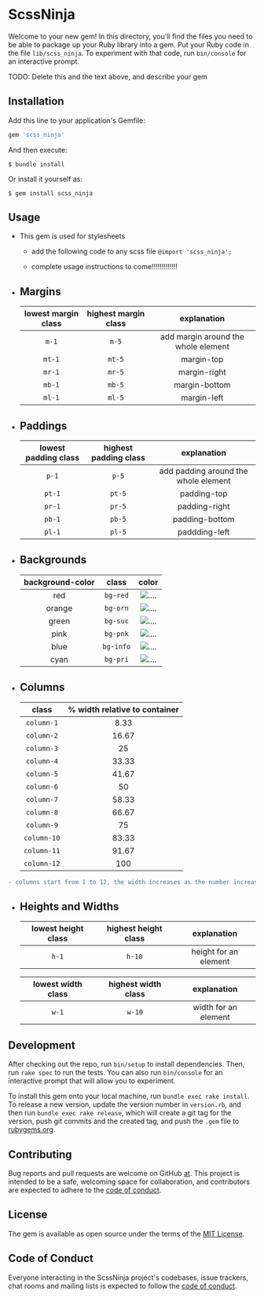 # ScssNinja

Welcome to your new gem! In this directory, you'll find the files you need to be able to package up your Ruby library into a gem. Put your Ruby code in the file `lib/scss_ninja`. To experiment with that code, run `bin/console` for an interactive prompt.

TODO: Delete this and the text above, and describe your gem

## Installation

Add this line to your application's Gemfile:

```ruby
gem 'scss_ninja'
```

And then execute:

    $ bundle install

Or install it yourself as:

    $ gem install scss_ninja

## Usage

- This gem is used for stylesheets

  - add the following code to any scss file  `@import 'scss_ninja';`

  - complete usage instructions to come!!!!!!!!!!!!!

- ## Margins

    |lowest margin class| highest margin class| explanation|
    |:-----------------:|:-------------------:|:----------:|
    |`m-1`              | `m-5`               |add margin around the whole element|
    |`mt-1`             | `mt-5`              |margin-top|
    |`mr-1`             | `mr-5`              |margin-right|
    |`mb-1`             | `mb-5`              |margin-bottom|
    |`ml-1`             | `ml-5`              |margin-left|

- ## Paddings

    |lowest padding class| highest padding class| explanation|
    |:------------------:|:--------------------:|:----------:|
    |`p-1`               | `p-5`                |add padding around the whole element|
    |`pt-1`              | `pt-5`               |padding-top|
    |`pr-1`              | `pr-5`               |padding-right|
    |`pb-1`              | `pb-5`               |padding-bottom|
    |`pl-1`              | `pl-5`               |paddding-left|

- ## Backgrounds

    |background-color|         class       | color      |
    |:--------------:|:-------------------:|:----------:|
    |red     | `bg-red`      |![....](https://via.placeholder.com/30/ff0000/000000?txt=+)|
    |orange     |`bg-orn`|![....](https://via.placeholder.com/30/ffa500/000000?txt=+)
    |green     |`bg-suc`|![....](https://via.placeholder.com/30/008000/000000?txt=+)
    |pink     |`bg-pnk`|![....](https://via.placeholder.com/30/ff00ff/000000?txt=+)
    |blue      |`bg-info`|![....](https://via.placeholder.com/30/0000ff/000000?txt=+)
    |cyan      |`bg-pri`|![....](https://via.placeholder.com/30/00ffff/000000?txt=+)

- ## Columns

    |        class       |% width relative to container|
    |:------------------:|:---------------------------:|
    |`column-1`          |           8.33              |
    |`column-2`          |           16.67             |
    |`column-3`          |             25              |
    |`column-4`          |           33.33             |
    |`column-5`          |           41.67             |
    |`column-6`          |             50              |
    |`column-7`          |           58.33             |
    |`column-8`          |           66.67             |
    |`column-9`          |             75              |
    |`column-10`         |           83.33             |
    |`column-11`         |           91.67             |
    |`column-12`         |            100              |

```diff
- columns start from 1 to 12, the width increases as the number increases
```

- ## Heights and Widths

    |lowest height class| highest height class| explanation|
    |:-----------------:|:-------------------:|:----------:|
    |`h-1`              | `h-10`               |height for an element|

    |lowest width class| highest width class| explanation|
    |:----------------:|:------------------:|:----------:|
    |`w-1`             | `w-10`             |width for an element|

## Development

After checking out the repo, run `bin/setup` to install dependencies. Then, run `rake spec` to run the tests. You can also run `bin/console` for an interactive prompt that will allow you to experiment.

To install this gem onto your local machine, run `bundle exec rake install`. To release a new version, update the version number in `version.rb`, and then run `bundle exec rake release`, which will create a git tag for the version, push git commits and the created tag, and push the `.gem` file to [rubygems.org](https://rubygems.org).

## Contributing

Bug reports and pull requests are welcome on GitHub [at](https://github.com/tongoonamujera/scss_ninja). This project is intended to be a safe, welcoming space for collaboration, and contributors are expected to adhere to the [code of conduct](https://github.com/tongoonamujera/scss_ninja/blob/main/CODE_OF_CONDUCT.md).

## License

The gem is available as open source under the terms of the [MIT License](https://opensource.org/licenses/MIT).

## Code of Conduct

Everyone interacting in the ScssNinja project's codebases, issue trackers, chat rooms and mailing lists is expected to follow the [code of conduct](https://github.com/tongoonamujera/scss_ninja/blob/main/CODE_OF_CONDUCT.md).
